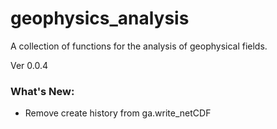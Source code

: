# geophysics_analysis
A collection of functions for the analysis of geophysical fields.

Ver 0.0.4

### What's New:
* Remove create history from ga.write_netCDF
